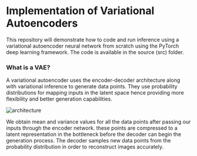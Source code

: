 # Implementation of Variational Autoencoders
This repository will demonstrate how to code and run inference using a variational autoencoder neural network from scratch using the PyTorch deep learning framework.
The code is available in the source (src) folder.
### What is a VAE?
A variational autoencoder uses the encoder-decoder architecture along with variational inference to generate data points. They use probability distributions for mapping inputs in the latent space hence providing more flexibility and better generation capabilities.

![architecture](https://lilianweng.github.io/posts/2018-08-12-vae/autoencoder-architecture.png)

We obtain mean and variance values for all the data points after passing our inputs through the encoder network. these points are compressed to a latent representation in the bottleneck before the decoder can begin the generation process. The decoder samples new data points from the probability distribution in order to reconstruct images accurately.
